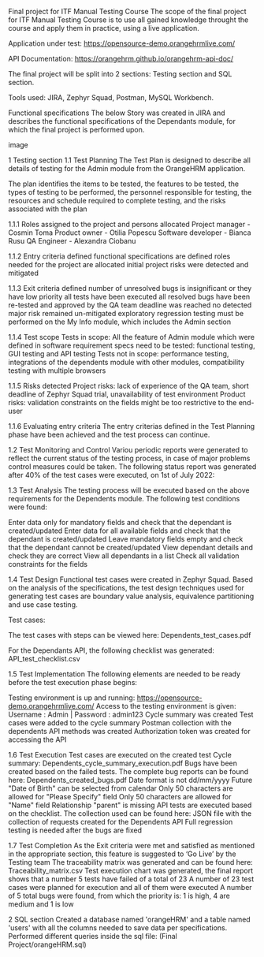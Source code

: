 Final project for ITF Manual Testing Course
The scope of the final project for ITF Manual Testing Course is to use all gained knowledge throught the course and apply them in practice, using a live application.

Application under test: https://opensource-demo.orangehrmlive.com/

API Documentation: https://orangehrm.github.io/orangehrm-api-doc/

The final project will be split into 2 sections: Testing section and SQL section.

Tools used: JIRA, Zephyr Squad, Postman, MySQL Workbench.

Functional specifications
The below Story was created in JIRA and describes the functional specifications of the Dependants module, for which the final project is performed upon.

image

1 Testing section
1.1 Test Planning
The Test Plan is designed to describe all details of testing for the Admin module from the OrangeHRM application.

The plan identifies the items to be tested, the features to be tested, the types of testing to be performed, the personnel responsible for testing, the resources and schedule required to complete testing, and the risks associated with the plan

1.1.1 Roles assigned to the project and persons allocated
Project manager - Cosmin Toma
Product owner - Otilia Popescu
Software developer - Bianca Rusu
QA Engineer - Alexandra Ciobanu

1.1.2 Entry criteria defined
functional specifications are defined
roles needed for the project are allocated
initial project risks were detected and mitigated

1.1.3 Exit criteria defined
number of unresolved bugs is insignificant or they have low priority
all tests have been executed
all resolved bugs have been re-tested and approved by the QA team
deadline was reached
no detected major risk remained un-mitigated
exploratory regression testing must be performed on the My Info module, which includes the Admin section

1.1.4 Test scope
Tests in scope: All the feature of Admin module which were defined in software requirement specs need to be tested: functional testing, GUI testing and API testing
Tests not in scope: performance testing, integrations of the dependents module with other modules, compatibility testing with multiple browsers

1.1.5 Risks detected
Project risks: lack of experience of the QA team, short deadline of Zephyr Squad trial, unavailability of test environment
Product risks: validation constraints on the fields might be too restrictive to the end-user

1.1.6 Evaluating entry criteria
The entry criterias defined in the Test Planning phase have been achieved and the test process can continue.

1.2 Test Monitoring and Control
Variou periodic reports were generated to reflect the current status of the testing process, in case of major problems control measures could be taken. The following status report was generated after 40% of the test cases were executed, on 1st of July 2022:


1.3 Test Analysis
The testing process will be executed based on the above requirements for the Dependents module. The following test conditions were found:

Enter data only for mandatory fields and check that the dependant is created/updated
Enter data for all available fields and check that the dependant is created/updated
Leave mandatory fields empty and check that the dependant cannot be created/updated
View dependant details and check they are correct
View all dependants in a list
Check all validation constraints for the fields

1.4 Test Design
Functional test cases were created in Zephyr Squad. Based on the analysis of the specifications, the test design techniques used for generating test cases are boundary value analysis, equivalence partitioning and use case testing.

Test cases:



The test cases with steps can be viewed here: Dependents_test_cases.pdf

For the Dependants API, the following checklist was generated: API_test_checklist.csv

1.5 Test Implementation
The following elements are needed to be ready before the test execution phase begins:

Testing environment is up and running: https://opensource-demo.orangehrmlive.com/
Access to the testing environment is given: Username : Admin | Password : admin123
Cycle summary was created
Test cases were added to the cycle summary
Postman collection with the dependents API methods was created
Authorization token was created for accessing the API

1.6 Test Execution
Test cases are executed on the created test Cycle summary: Dependents_cycle_summary_execution.pdf
Bugs have been created based on the failed tests. The complete bug reports can be found here: Dependents_created_bugs.pdf
Date format is not dd/mm/yyyy
Future "Date of Birth" can be selected from calendar
Only 50 characters are allowed for "Please Specify" field
Only 50 characters are allowed for "Name" field
Relationship "parent" is missing
API tests are executed based on the checklist. The collection used can be found here: JSON file with the collection of requests created for the Dependents API
Full regression testing is needed after the bugs are fixed

1.7 Test Completion
As the Exit criteria were met and satisfied as mentioned in the appropriate section, this feature is suggested to ‘Go Live’ by the Testing team
The traceability matrix was generated and can be found here: Traceability_matrix.csv
Test execution chart was generated, the final report shows that a number 5 tests have failed of a total of 23
A number of 23 test cases were planned for execution and all of them were executed
A number of 5 total bugs were found, from which the priority is: 1 is high, 4 are medium and 1 is low


2 SQL section
Created a database named 'orangeHRM' and a table named 'users' with all the columns needed to save data per specifications. Performed different queries inside the sql file: (Final Project/orangeHRM.sql)
